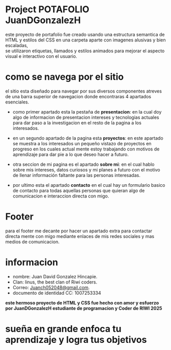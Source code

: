 # Project POTAFOLIO JuanDGonzalezH

este proyecto de portafolio fue creado usando una estructura semantica de HTML y estilos del CSS en una carpeta aparte con imagenes alusivas y bien escaladas,  
se utilizaron etiquetas, llamados y estilos animados para mejorar el aspecto visual e interactivo con el usuario.

# como se navega por el sitio

el sitio esta diseñado para navegar por sus diversos componentes atreves de una barra superior de navegacion donde encontraras 4 apartados esenciales. 

- como primer apartado esta la pestaña de **presentacion**: en la cual doy algo de informacion de presentacion intereses y tecnologias actuales para dar paso a la investigacion en el resto de la pagina a los interesados.

- en un segundo apartado de la pagina esta **proyectos**: en este apartado se muestra a los interesados un pequeño vistazo de proyectos en progreso en los cuales actual mente estoy trabajando con motivos de aprendizaje para dar pie a lo que deseo hacer a futuro. 

- otra seccion de mi pagina es el apartado **sobre mi**: en el cual hablo sobre mis intereses, datos curiosos y mi planes a futuro con el motivo de llenar información faltante para las personas interesadas. 

- por ultimo esta el apartado **contacto** en el cual hay un formulario basico de contacto para todas aquellas personas que quieran algo de comunicacion e interaccion directa con migo.

# Footer

para el footer me decante por hacer un apartado extra para contactar directa mente con migo mediante enlaces de mis redes sociales y mas medios de comunicacion.

# informacion

- nombre: Juan David Gonzalez Hincapie.
- Clan: linus, the best clan of Riwi coders.
- Correo: Juanch052048@gmail.com.
- documento de identidad CC: 1007253334

**este hermoso proyecto de HTML y CSS fue hecho con amor y esfuerzo por JuanDGonzalezH estudiante de programacion y Coder de RIWI 2025**

# sueña en grande enfoca tu aprendizaje y logra tus objetivos
